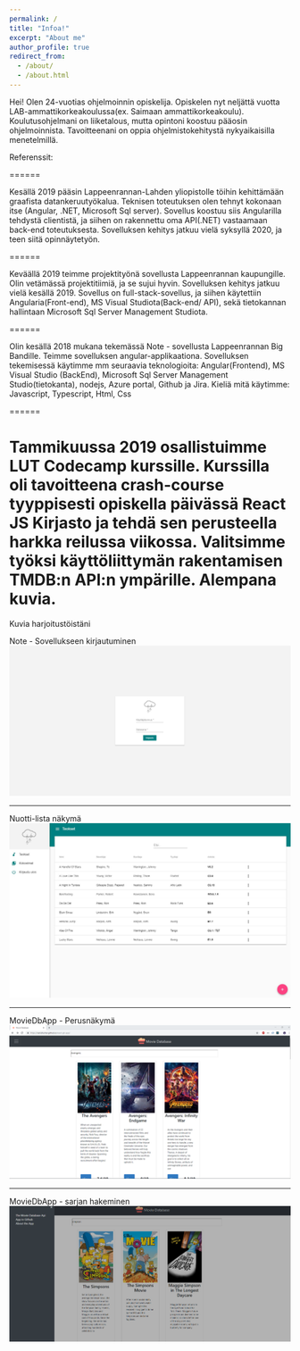```yaml
---
permalink: /
title: "Infoa!"
excerpt: "About me"
author_profile: true
redirect_from: 
  - /about/
  - /about.html
---
```


Hei! Olen 24-vuotias ohjelmoinnin opiskelija. Opiskelen nyt neljättä vuotta LAB-ammattikorkeakoulussa(ex. Saimaan ammattikorkeakoulu). Koulutusohjelmani on liiketalous, mutta opintoni koostuu pääosin ohjelmoinnista.
Tavoitteenani on oppia ohjelmistokehitystä nykyaikaisilla menetelmillä.

Referenssit:


======

Kesällä 2019 pääsin Lappeenrannan-Lahden yliopistolle töihin kehittämään graafista datankeruutyökalua. Teknisen toteutuksen olen tehnyt kokonaan itse (Angular, .NET, Microsoft Sql server).
Sovellus koostuu siis Angularilla tehdystä clientistä, ja siihen on rakennettu oma API(.NET) vastaamaan back-end toteutuksesta.
Sovelluksen kehitys jatkuu vielä syksyllä 2020, ja teen siitä opinnäytetyön.


======

Keväällä 2019 teimme projektityönä sovellusta Lappeenrannan kaupungille. Olin vetämässä projektitiimiä, ja se sujui hyvin. Sovelluksen kehitys jatkuu vielä kesällä 2019.
Sovellus on full-stack-sovellus, ja siihen käytettiin Angularia(Front-end), MS Visual Studiota(Back-end/ API), sekä tietokannan hallintaan Microsoft Sql Server Management Studiota.

======

Olin kesällä 2018 mukana tekemässä Note - sovellusta Lappeenrannan Big Bandille. Teimme sovelluksen angular-applikaationa. 
Sovelluksen tekemisessä käytimme mm seuraavia teknologioita: Angular(Frontend), MS Visual Studio (BackEnd), Microsoft Sql Server Management Studio(tietokanta), nodejs, Azure portal, Github ja Jira.
Kieliä mitä käytimme: Javascript, Typescript, Html, Css




======

Tammikuussa 2019 osallistuimme LUT Codecamp kurssille. Kurssilla oli tavoitteena crash-course tyyppisesti opiskella päivässä React JS Kirjasto ja tehdä sen perusteella harkka reilussa viikossa.
Valitsimme työksi käyttöliittymän rakentamisen TMDB:n API:n ympärille. Alempana kuvia.
======


Kuvia harjoitustöistäni

Note - Sovellukseen kirjautuminen
![Editing a markdown file for a talk](/images/1.jpg)

------

Nuotti-lista näkymä
![Editing a markdown file for a talk](/images/2.jpg)

------

MovieDbApp - Perusnäkymä
![Editing a markdown file for a talk](/images/capture1.png)

------

MovieDbApp - sarjan hakeminen
![Editing a markdown file for a talk](/images/raporttiin2.png)




